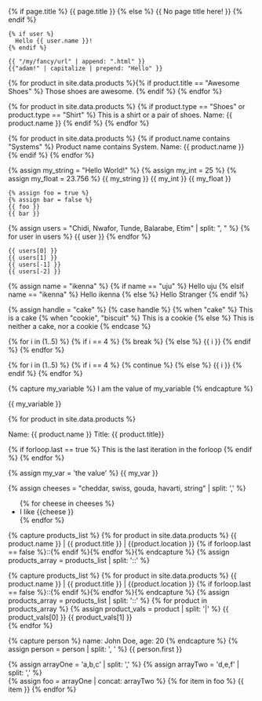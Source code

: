 {% if page.title %}
      {{ page.title }}
      {% else %}
   {{ No page title here! }}
    {% endif %}
    
    {% if user %}
      Hello {{ user.name }}!
    {% endif %}
    
    {{ "/my/fancy/url" | append: ".html" }}
    {{"adam!" | capitalize | prepend: "Hello" }}

 {% for product in site.data.products %}{% if product.title == "Awesome Shoes" %}
      Those shoes are awesome.
    {% endif %}
    {% endfor %}
    
{% for product in site.data.products %}
  {% if product.type == "Shoes" or product.type == "Shirt" %}
    This is a shirt or a pair of shoes. Name: {{ product.name }}
  {% endif %}
{% endfor %}   

 {% for product in site.data.products %}
  {% if product.name contains "Systems" %}
    Product name contains System. Name: {{ product.name }}
  {% endif %}
{% endfor %} 

{% assign my_string = "Hello World!" %}
    {% assign my_int = 25 %}
    {% assign my_float = 23.756 %}
    {{ my_string }}
    {{ my_int }}
    {{ my_float }}
    
    {% assign foo = true %}
    {% assign bar = false %}
    {{ foo }}
    {{ bar }}
    
 {% assign users = "Chidi, Nwafor, Tunde, Balarabe, Etim" | split: ", " %}
    {% for user in users %}
      {{ user }}
    {% endfor %}
    
    {{ users[0] }}
    {{ users[1] }}
    {{ users[-1] }}
    {{ users[-2] }}   
    
 {% assign name = "ikenna" %}
    {% if name == "uju" %}
      Hello uju
    {% elsif name == "ikenna" %}
      Hello ikenna
    {% else %}
      Hello Stranger
    {% endif %}

{% assign handle = "cake" %}
{% case handle %}
{% when "cake" %}
  This is a cake
{% when "cookie", "biscuit" %}
  This is a cookie
{% else %}
  This is neither a cake, nor a cookie
{% endcase %}

{% for i in (1..5) %}
      {% if i == 4 %}
        {% break %}
      {% else %}
        {{ i }}
      {% endif %}
      {% endfor %}
      
{% for i in (1..5) %}
      {% if i == 4 %}
        {% continue %}
      {% else %}
        {{ i }}
      {% endif %}
      {% endfor %}

{% capture my_variable %}
    I am the value of my_variable
    {% endcapture %}
    <p>{{ my_variable }}</p>

 {% for product in site.data.products %}
    <p>Name: {{ product.name }} Title: {{ product.title}}</p>
    {% if forloop.last == true %}
    This is the last iteration in the forloop
    {% endif %}
{% endfor %}   

{% assign my_var = 'the value' %}
{{ my_var }}

{% assign cheeses = "cheddar, swiss, gouda, havarti, string" | split: ',' %}
<ul>
{% for cheese in cheeses %}
      <li>
        I like {{cheese }}
      </li>
      {% endfor %}
</ul>

{% capture products_list %}
{% for product in site.data.products %}
{{ product.name }} | {{ product.title }} | {{product.location }}
{% if forloop.last == false %}::{% endif %}{% endfor %}{% endcapture %}
{% assign products_array = products_list | split: '::' %}

{% capture products_list %}
{% for product in site.data.products %}
{{ product.name }} | {{ product.title }} | {{product.location }}
{% if forloop.last == false %}::{% endif %}{% endfor %}{% endcapture %}
{% assign products_array = products_list | split: '::' %}
    {% for product in products_array %}
      {% assign product_vals = product | split: '|' %}
      {{ product_vals[0] }}
      {{ product_vals[1] }}    
    {% endfor %}
    
 {% capture person %}
    name: John Doe, age: 20
    {% endcapture %}
    {% assign person = person | split: ', ' %}
    {{ person.first }}
     
  {% assign arrayOne = 'a,b,c' | split: ',' %}
   {% assign arrayTwo = 'd,e,f' | split: ',' %}   
   {% assign foo = arrayOne | concat: arrayTwo %}
   {% for item in foo %}
     {{ item }} 
    {% endfor %}
